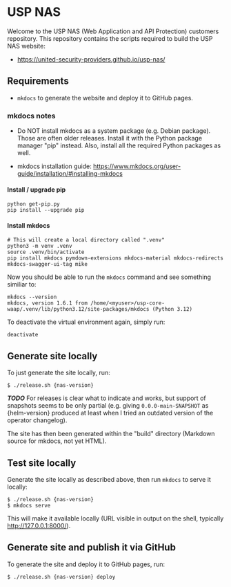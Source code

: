 # USP NAS

Welcome to the USP NAS (Web Application and API Protection) customers repository. This repository contains
the scripts required to build the USP NAS website:

* https://united-security-providers.github.io/usp-nas/

## Requirements

- `mkdocs` to generate the website and deploy it to GitHub pages.


### mkdocs notes

* Do NOT install mkdocs as a system package (e.g. Debian package). Those are often older releases. Install
it with the Python package manager "pip" instead. Also, install all the required Python packages as well.

* mkdocs installation guide: https://www.mkdocs.org/user-guide/installation/#installing-mkdocs

#### Install / upgrade pip

```
python get-pip.py
pip install --upgrade pip
```

#### Install mkdocs

```
# This will create a local directory called ".venv"
python3 -m venv .venv
source .venv/bin/activate
pip install mkdocs pymdown-extensions mkdocs-material mkdocs-redirects mkdocs-swagger-ui-tag mike
```

Now you should be able to run the `mkdocs` command and see something similiar to:

```
mkdocs --version
mkdocs, version 1.6.1 from /home/<myuser>/usp-core-waap/.venv/lib/python3.12/site-packages/mkdocs (Python 3.12)
```

To deactivate the virtual environment again, simply run:

```
deactivate
```

## Generate site locally

To just generate the site locally, run:

```
$ ./release.sh {nas-version}
```

***TODO*** For releases is clear what to indicate and works, but support of snapshots seems to be only partial (e.g. giving `0.0.0-main-SNAPSHOT` as {helm-version} produced at least when I tried an outdated version of the operator changelog).

The site has then been generated within the "build" directory (Markdown source for mkdocs, not yet HTML).

## Test site locally

Generate the site locally as described above, then run `mkdocs` to serve it locally:

```
$ ./release.sh {nas-version}
$ mkdocs serve
```

This will make it available locally (URL visible in output on the shell, typically http://127.0.0.1:8000/).

## Generate site and publish it via GitHub

To generate the site and deploy it to GitHub pages, run:

```
$ ./release.sh {nas-version} deploy
```

